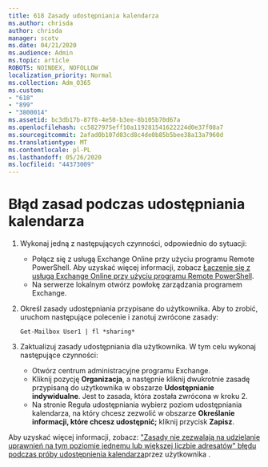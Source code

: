 ```yaml
---
title: 618 Zasady udostępniania kalendarza
ms.author: chrisda
author: chrisda
manager: scotv
ms.date: 04/21/2020
ms.audience: Admin
ms.topic: article
ROBOTS: NOINDEX, NOFOLLOW
localization_priority: Normal
ms.collection: Adm_O365
ms.custom:
- "618"
- "899"
- "3800014"
ms.assetid: bc3db17b-87f8-4e50-b3ee-8b105b70d67a
ms.openlocfilehash: cc5827975eff10a119281541622224d0e37f08a7
ms.sourcegitcommit: 2afad0b107d03cd8c4de0b85b5bee38a13a7960d
ms.translationtype: MT
ms.contentlocale: pl-PL
ms.lasthandoff: 05/26/2020
ms.locfileid: "44373009"
---
```

# <a name="policy-error-when-sharing-a-calendar"></a>Błąd zasad podczas udostępniania kalendarza

1. Wykonaj jedną z następujących czynności, odpowiednio do sytuacji:
    - Połącz się z usługą Exchange Online przy użyciu programu Remote PowerShell. Aby uzyskać więcej informacji, zobacz [Łączenie się z usługą Exchange Online przy użyciu programu Remote PowerShell](https://technet.microsoft.com/library/jj984289%28v=exchg.160%29.aspx).
    - Na serwerze lokalnym otwórz powłokę zarządzania programem Exchange.
2. Określ zasady udostępniania przypisane do użytkownika. Aby to zrobić, uruchom następujące polecenie i zanotuj zwrócone zasady:

    `
    Get-Mailbox User1 | fl *sharing*
    `

3. Zaktualizuj zasady udostępniania dla użytkownika. W tym celu wykonaj następujące czynności:
    - Otwórz centrum administracyjne programu Exchange.
    - Kliknij pozycję **Organizacja**, a następnie kliknij dwukrotnie zasadę przypisaną do użytkownika w obszarze **Udostępnianie indywidualne**. Jest to zasada, która została zwrócona w kroku 2.
    - Na stronie Reguła udostępniania wybierz poziom udostępniania kalendarza, na który chcesz zezwolić w obszarze **Określanie informacji, które chcesz udostępnić;** kliknij przycisk **Zapisz**.

Aby uzyskać więcej informacji, zobacz: ["Zasady nie zezwalają na udzielanie uprawnień na tym poziomie jednemu lub większej liczbie adresatów" błędu podczas próby udostępnienia kalendarza](https://docs.microsoft.com/exchange/troubleshoot/calendar-sharing/policy-permissions-issue)przez użytkownika .
